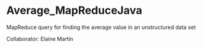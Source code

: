 Average_MapReduceJava
=====================

MapReduce query for finding the average value in an unstructured data set

Collaborator: Elaine Martin
